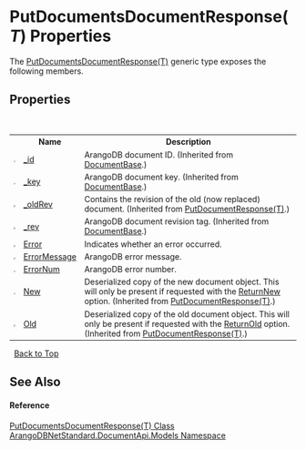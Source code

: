 # PutDocumentsDocumentResponse(*T*) Properties
 

The <a href="fec1c5c5-bcf1-acad-4949-a697e8c2cb9a">PutDocumentsDocumentResponse(T)</a> generic type exposes the following members.


## Properties
&nbsp;<table><tr><th></th><th>Name</th><th>Description</th></tr><tr><td>![Public property](media/pubproperty.gif "Public property")</td><td><a href="a0476557-4a19-0eae-f9e6-bf05599ad283">_id</a></td><td>
ArangoDB document ID.
 (Inherited from <a href="a5eaa0e0-20e6-6527-df46-e76faa3ec20a">DocumentBase</a>.)</td></tr><tr><td>![Public property](media/pubproperty.gif "Public property")</td><td><a href="12b077b9-8dd6-3303-069d-e132c7a8c710">_key</a></td><td>
ArangoDB document key.
 (Inherited from <a href="a5eaa0e0-20e6-6527-df46-e76faa3ec20a">DocumentBase</a>.)</td></tr><tr><td>![Public property](media/pubproperty.gif "Public property")</td><td><a href="9acb6c26-1d90-b993-4e4d-18dd48b33aea">_oldRev</a></td><td>
Contains the revision of the old (now replaced) document.
 (Inherited from <a href="e02f4b6d-cd9b-3f2c-8347-335a724a8493">PutDocumentResponse(T)</a>.)</td></tr><tr><td>![Public property](media/pubproperty.gif "Public property")</td><td><a href="94e9ac20-6fa8-2d8d-8804-795d19fe03ec">_rev</a></td><td>
ArangoDB document revision tag.
 (Inherited from <a href="a5eaa0e0-20e6-6527-df46-e76faa3ec20a">DocumentBase</a>.)</td></tr><tr><td>![Public property](media/pubproperty.gif "Public property")</td><td><a href="ae313e43-b326-3a66-ab3e-b5a2bd69279f">Error</a></td><td>
Indicates whether an error occurred.</td></tr><tr><td>![Public property](media/pubproperty.gif "Public property")</td><td><a href="42738f57-8840-2a84-e481-a9d19b0f8c72">ErrorMessage</a></td><td>
ArangoDB error message.</td></tr><tr><td>![Public property](media/pubproperty.gif "Public property")</td><td><a href="72485bb2-76b5-3556-25e1-3e8faac00899">ErrorNum</a></td><td>
ArangoDB error number.</td></tr><tr><td>![Public property](media/pubproperty.gif "Public property")</td><td><a href="d95f84e5-7bab-d319-9a23-3ffbf3fb7e84">New</a></td><td>
Deserialized copy of the new document object. This will only be present if requested with the <a href="0d7b346f-1dfa-faaf-19bb-b5be31e31340">ReturnNew</a> option.
 (Inherited from <a href="e02f4b6d-cd9b-3f2c-8347-335a724a8493">PutDocumentResponse(T)</a>.)</td></tr><tr><td>![Public property](media/pubproperty.gif "Public property")</td><td><a href="ba8f0a2e-4603-b7b9-5b9c-f9431f182082">Old</a></td><td>
Deserialized copy of the old document object. This will only be present if requested with the <a href="3663b415-723f-275c-6ace-a9c5c7673609">ReturnOld</a> option.
 (Inherited from <a href="e02f4b6d-cd9b-3f2c-8347-335a724a8493">PutDocumentResponse(T)</a>.)</td></tr></table>&nbsp;
<a href="#putdocumentsdocumentresponse(*t*)-properties">Back to Top</a>

## See Also


#### Reference
<a href="fec1c5c5-bcf1-acad-4949-a697e8c2cb9a">PutDocumentsDocumentResponse(T) Class</a><br /><a href="81a73561-cfc6-64b8-9923-29f0333f4867">ArangoDBNetStandard.DocumentApi.Models Namespace</a><br />
